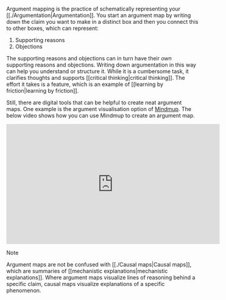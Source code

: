 Argument mapping is the practice of schematically representing your [[./Argumentation|Argumentation]]. You start an argument map by writing down the claim you want to make in a distinct box and then you connect this to other boxes, which can represent:

1. Supporting reasons
2. Objections

The supporting reasons and objections can in turn have their *own* supporting reasons and objections. Writing down argumentation in this way can help you understand or structure it. While it is a cumbersome task, it clarifies thoughts and supports [[critical thinking|critical thinking]]. The effort it takes is a feature, which is an example of [[learning by friction|learning by friction]].

Still, there are digital tools that can be helpful to create neat argument maps. One example is the argument visualisation option of [Mindmup](https://www.mindmup.com/tutorials/argument-visualization.html). The below video shows how you can use Mindmup to create an argument map.

<iframe width="560" height="315" src="https://www.youtube.com/embed/3l-lKu11cUI" title="YouTube video player" frameborder="0" allow="accelerometer; autoplay; clipboard-write; encrypted-media; gyroscope; picture-in-picture; web-share" allowfullscreen></iframe>

>[!note]
>Argument maps are not be confused with [[./Causal maps|Causal maps]], which are summaries of [[mechanistic explanations|mechanistic explanations]]. Where argument maps visualize lines of reasoning behind a specific claim, causal maps visualize explanations of a specific phenomenon.









